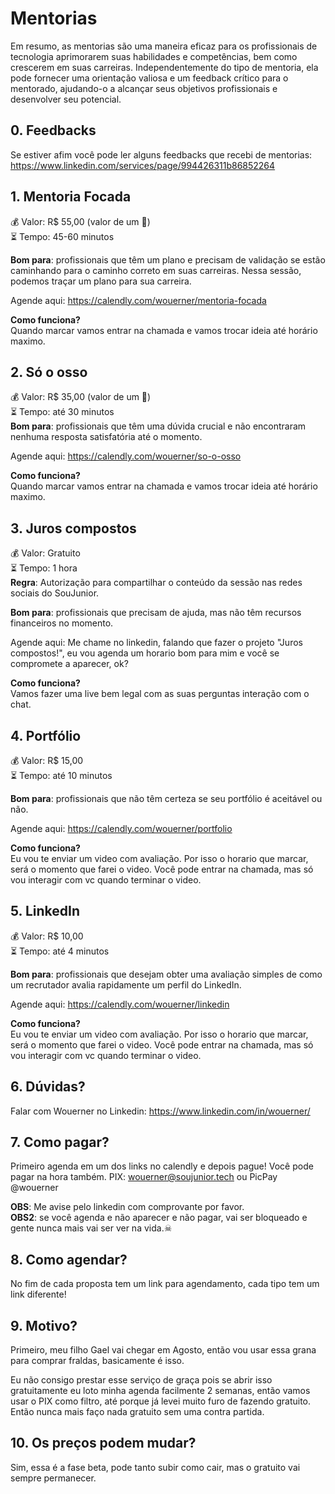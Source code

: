# Mentorias
Em resumo, as mentorias são uma maneira eficaz para os profissionais de tecnologia aprimorarem suas habilidades e competências, bem como crescerem em suas carreiras.
Independentemente do tipo de mentoria, ela pode fornecer uma orientação valiosa e um feedback crítico para o mentorado, ajudando-o a alcançar seus objetivos profissionais e desenvolver seu potencial.

## 0. Feedbacks
Se estiver afim você pode ler alguns feedbacks que recebi de mentorias: https://www.linkedin.com/services/page/994426311b86852264

## 1. Mentoria Focada
💰 Valor: R$ 55,00 (valor de um 🍔)    
⏳ Tempo: 45-60 minutos    

**Bom para**: profissionais que têm um plano e precisam de validação se estão caminhando para o caminho correto em suas carreiras. Nessa sessão, podemos traçar um plano para sua carreira.

Agende aqui: https://calendly.com/wouerner/mentoria-focada

**Como funciona?**  
Quando marcar vamos entrar na chamada e vamos trocar ideia até horário maximo.

## 2. Só o osso
💰 Valor: R$ 35,00 (valor de um 🌭)    
⏳ Tempo: até 30 minutos    
**Bom para**: profissionais que têm uma dúvida crucial e não encontraram nenhuma resposta satisfatória até o momento.

Agende aqui: https://calendly.com/wouerner/so-o-osso

**Como funciona?**  
Quando marcar vamos entrar na chamada e vamos trocar ideia até horário maximo.

## 3. Juros compostos  
💰 Valor: Gratuito    
⏳ Tempo: 1 hora    
**Regra**: Autorização para compartilhar o conteúdo da sessão nas redes sociais do SouJunior.

**Bom para**: profissionais que precisam de ajuda, mas não têm recursos financeiros no momento.

Agende aqui: Me chame no linkedin, falando que fazer o projeto "Juros compostos!", eu vou agenda um horario bom para mim e você se compromete a aparecer, ok?

**Como funciona?**  
Vamos fazer uma live bem legal com as suas perguntas interação com o chat.

## 4. Portfólio
💰 Valor: R$ 15,00   
⏳ Tempo: até 10 minutos    

**Bom para**: profissionais que não têm certeza se seu portfólio é aceitável ou não.

Agende aqui: https://calendly.com/wouerner/portfolio

**Como funciona?**  
Eu vou te enviar um video com avaliação. Por isso o horario que marcar, será o momento que farei o video. 
Você pode entrar na chamada, mas só vou interagir com vc quando terminar o video.

## 5. LinkedIn
💰 Valor: R$ 10,00  
⏳ Tempo: até 4 minutos    

**Bom para**: profissionais que desejam obter uma avaliação simples de como um recrutador avalia rapidamente um perfil do LinkedIn.

Agende aqui: https://calendly.com/wouerner/linkedin 

**Como funciona?**  
Eu vou te enviar um video com avaliação. Por isso o horario que marcar, será o momento que farei o video. 
Você pode entrar na chamada, mas só vou interagir com vc quando terminar o video.

## 6. Dúvidas?

Falar com Wouerner no Linkedin: https://www.linkedin.com/in/wouerner/

## 7. Como pagar?
Primeiro agenda em um dos links no calendly e depois pague! Você pode pagar na hora também.
PIX: wouerner@soujunior.tech ou PicPay @wouerner   

**OBS**: Me avise pelo linkedin com comprovante por favor.  
**OBS2**: se você agenda e não aparecer e não pagar, vai ser bloqueado e gente nunca mais vai ser ver na vida.☠  

## 8. Como agendar?

No fim de cada proposta tem um link para agendamento, cada tipo tem um link diferente!

## 9. Motivo?

Primeiro, meu filho Gael vai chegar em Agosto, então vou usar essa grana para comprar fraldas, basicamente é isso.   

Eu não consigo prestar esse serviço de graça pois se abrir isso gratuitamente eu loto minha agenda facilmente 2 semanas, então vamos usar o PIX como filtro, até porque já levei muito furo de fazendo gratuito. Então nunca mais faço nada gratuito sem uma contra partida.   

## 10. Os preços podem mudar?
Sim, essa é a fase beta, pode tanto subir como cair, mas o gratuito vai sempre permanecer. 
